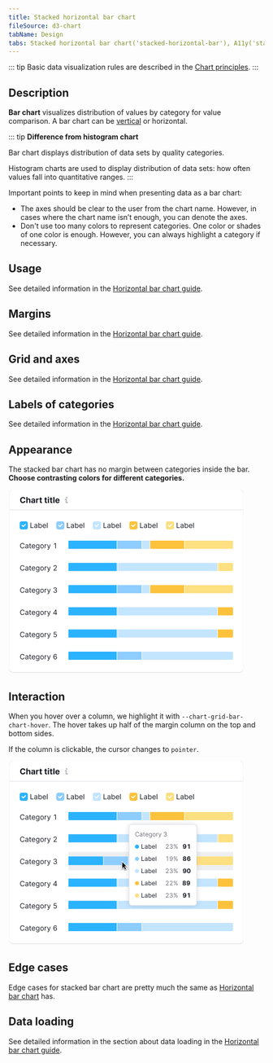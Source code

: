```yaml
---
title: Stacked horizontal bar chart
fileSource: d3-chart
tabName: Design
tabs: Stacked horizontal bar chart('stacked-horizontal-bar'), A11y('stacked-horizontal-bar-a11y'), API('stacked-horizontal-bar-api'), Examples('stacked-horizontal-bar-d3-code'), Changelog('d3-chart-changelog')
---
```


::: tip
Basic data visualization rules are described in the [Chart principles](/data-display/d3-chart/d3-chart).
:::

## Description

**Bar chart** visualizes distribution of values by category for value comparison. A bar chart can be [vertical](/data-display/bar-chart/bar-chart) or horizontal.

::: tip
**Difference from histogram chart**

Bar chart displays distribution of data sets by quality categories.

Histogram charts are used to display distribution of data sets: how often values fall into quantitative ranges.
:::

Important points to keep in mind when presenting data as a bar chart:

- The axes should be clear to the user from the chart name. However, in cases where the chart name isn’t enough, you can denote the axes.
- Don't use too many colors to represent categories. One color or shades of one color is enough. However, you can always highlight a category if necessary.

## Usage

See detailed information in the [Horizontal bar chart guide](/data-display/bar-horizontal/bar-horizontal#ac6451).

## Margins

See detailed information in the [Horizontal bar chart guide](/data-display/bar-horizontal/bar-horizontal#abd326).

## Grid and axes

See detailed information in the [Horizontal bar chart guide](/data-display/bar-horizontal/bar-horizontal#a9e6f0).

## Labels of categories

See detailed information in the [Horizontal bar chart guide](/data-display/bar-horizontal/bar-horizontal#a05155).

## Appearance

The stacked bar chart has no margin between categories inside the bar. **Choose contrasting colors for different categories.**

![bar-chart stacked](static/stacked.png)

## Interaction

When you hover over a column, we highlight it with `--chart-grid-bar-chart-hover`. The hover takes up half of the margin column on the top and bottom sides.

If the column is clickable, the cursor changes to `pointer`.

![stacked bar chart](static/hover.png)

## Edge cases

Edge cases for stacked bar chart are pretty much the same as [Horizontal bar chart](/data-display/bar-horizontal/bar-horizontal#a54381) has.

## Data loading

See detailed information in the section about data loading in the [Horizontal bar chart guide](/data-display/bar-horizontal/bar-horizontal#ac26f2).

